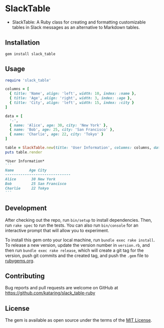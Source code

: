 # SlackTable

- SlackTable: A Ruby class for creating and formatting customizable tables in Slack messages as an alternative to Markdown tables.

## Installation

```
gem install slack_table
```

## Usage

```ruby
require 'slack_table'

columns = [
  { title: 'Name', align: 'left', width: 10, index: :name },
  { title: 'Age', align: 'right', width: 3, index: :age },
  { title: 'City', align: 'left', width: 15, index: :city }
]

data = [
  '-',
  { name: 'Alice', age: 30, city: 'New York' },
  { name: 'Bob', age: 25, city: 'San Francisco' },
  { name: 'Charlie', age: 22, city: 'Tokyo' }
]

table = SlackTable.new(title: 'User Information', columns: columns, data: data)
puts table.render
```

````markdown
*User Information*
```
Name       Age City
------------------------------
Alice       30 New York
Bob         25 San Francisco
Charlie     22 Tokyo
```
````

## Development

After checking out the repo, run `bin/setup` to install dependencies. Then, run `rake spec` to run the tests. You can also run `bin/console` for an interactive prompt that will allow you to experiment.

To install this gem onto your local machine, run `bundle exec rake install`. To release a new version, update the version number in `version.rb`, and then run `bundle exec rake release`, which will create a git tag for the version, push git commits and the created tag, and push the `.gem` file to [rubygems.org](https://rubygems.org).

## Contributing

Bug reports and pull requests are welcome on GitHub at <https://github.com/kataring/slack_table-ruby>

## License

The gem is available as open source under the terms of the [MIT License](https://opensource.org/licenses/MIT).

